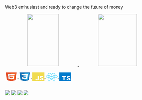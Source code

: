 Web3 enthusiast and ready to change the future of money

<div align="center">
  <a href="https://github.com/JoaoBatistaSS1999?tab=repositories">
  <img height="170em" width="45%" src="https://github-readme-stats.vercel.app/api?username=joaobatistass1999&show_icons=true&theme=radical&include_all_commits=true&count_private=true"/>
  <img height="170em" width="50%" src="https://github-readme-stats.vercel.app/api/top-langs/?username=joaobatistass1999&layout=compact&langs_count=7&theme=radical"/>
</div>
  
  

<div style="display: inline_block"><br> 
  <img align="center" alt="HTML" height="30" width="40" src="https://raw.githubusercontent.com/devicons/devicon/master/icons/html5/html5-original.svg">
  <img align="center" alt="CSS" height="30" width="40" src="https://raw.githubusercontent.com/devicons/devicon/master/icons/css3/css3-original.svg">
  <img align="center" alt="Java Script" height="30" width="40" src="https://raw.githubusercontent.com/devicons/devicon/master/icons/javascript/javascript-plain.svg">
  <img align="center" alt="React" height="30" width="40" src="https://raw.githubusercontent.com/devicons/devicon/master/icons/react/react-original.svg">
  <img align="center" alt="Typescript" height="30" width="40" src="https://raw.githubusercontent.com/devicons/devicon/master/icons/typescript/typescript-plain.svg">
  
  
</div>  
  
   ##
  
  <div> 
    <a href="https://t.me/JoaoBatistaSS" target="_blank"><img src="https://img.shields.io/badge/Telegram-2CA5E0?style=for-the-badge&logo=telegram&logoColor=white" target="_blank"></a> 
    <a href="https://www.codewars.com/users/Jo%C3%A3o%20Batista" target="_blank"><img src="https://img.shields.io/badge/Codewars-B1361E?style=for-the-badge&logo=Codewars&logoColor=white" target="_blank"></a>   
 <a href="https://discord.gg/NtnAsMaz" target="_blank"><img src="https://img.shields.io/badge/Discord-7289DA?style=for-the-badge&logo=discord&logoColor=white" target="_blank"></a>   
  <a href="https://www.linkedin.com/in/jo%C3%A3o-santos-65219b23a/" target="_blank"><img src="https://img.shields.io/badge/-LinkedIn-%230077B5?style=for-the-badge&logo=linkedin&logoColor=white" target="_blank"></a>   
   
 
</div>

